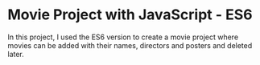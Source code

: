 # Movie Project with JavaScript - ES6
In this project, I used the ES6 version to create a movie project where movies can be added with their names, directors and posters and deleted later.
